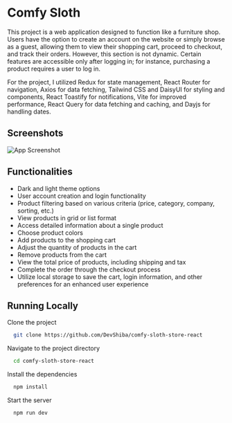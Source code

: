 
# Comfy Sloth

This project is a web application designed to function like a furniture shop. Users have the option to create an account on the website or simply browse as a guest, allowing them to view their shopping cart, proceed to checkout, and track their orders. However, this section is not dynamic. Certain features are accessible only after logging in; for instance, purchasing a product requires a user to log in.

For the project, I utilized Redux for state management, React Router for navigation, Axios for data fetching, Tailwind CSS and DaisyUI for styling and components, React Toastify for notifications, Vite for improved performance, React Query for data fetching and caching, and Dayjs for handling dates.


## Screenshots

![App Screenshot](https://i.imgur.com/ynVEujB.png)


## Functionalities

- Dark and light theme options
- User account creation and login functionality
- Product filtering based on various criteria (price, category, company, sorting, etc.)
- View products in grid or list format
- Access detailed information about a single product
- Choose product colors
- Add products to the shopping cart
- Adjust the quantity of products in the cart
- Remove products from the cart
- View the total price of products, including shipping and tax
- Complete the order through the checkout process
- Utilize local storage to save the cart, login information, and other preferences for an enhanced user experience
## Running Locally

Clone the project

```bash
  git clone https://github.com/DevShiba/comfy-sloth-store-react
```

Navigate to the project directory

```bash
  cd comfy-sloth-store-react
```

Install the dependencies

```bash
  npm install
```

Start the server

```bash
  npm run dev
```

